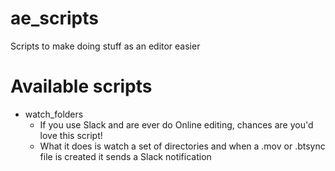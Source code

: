 # ae_scripts
Scripts to make doing stuff as an editor easier

# Available scripts
- watch_folders
  - If you use Slack and are ever do Online editing, chances are you'd love this script!
  - What it does is watch a set of directories and when a .mov or .btsync file is created it sends a Slack notification 
